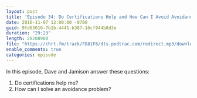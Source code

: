 ```yaml
---
layout: post
title: 'Episode 34: Do Certifications Help and How Can I Avoid Avoidance?'
date: 2016-11-07 12:00:00 -0700
guid: 9fd63016-7b1b-4441-b387-16cf944b8d3e
duration: "29:23"
length: 28208900
file: "https://chrt.fm/track/FD81F6/dts.podtrac.com/redirect.mp3/download.softskills.audio/sse-034.mp3"
enable_comments: true
categories: episode
---
```


In this episode, Dave and Jamison answer these questions:

1. Do certifications help me?
2. How can I solve an avoidance problem?
